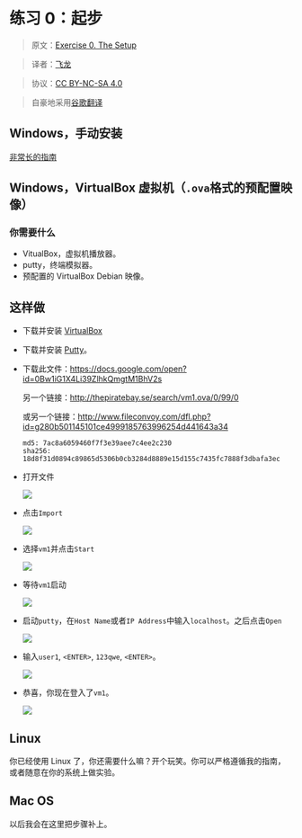 # 练习 0：起步

> 原文：[Exercise 0. The Setup](https://archive.fo/ZfhWN)

> 译者：[飞龙](https://github.com/wizardforcel)

> 协议：[CC BY-NC-SA 4.0](http://creativecommons.org/licenses/by-nc-sa/4.0/)

> 自豪地采用[谷歌翻译](https://translate.google.cn/)

## Windows，手动安装

[非常长的指南](https://archive.fo/p1ZHn)

## Windows，VirtualBox 虚拟机（`.ova`格式的预配置映像）

### 你需要什么

+   VitualBox，虚拟机播放器。
+   putty，终端模拟器。
+   预配置的 VirtualBox Debian 映像。

## 这样做

+   下载并安装 [VirtualBox](http://download.virtualbox.org/virtualbox/4.1.18/VirtualBox-4.1.18-78361-Win.exe)

+   下载并安装 [Putty](http://the.earth.li/~sgtatham/putty/latest/x86/putty-0.62-installer.exe)。

+   下载此文件：<https://docs.google.com/open?id=0Bw1iG1X4Li39ZlhkQmgtM1BhV2s>

    另一个链接：<http://thepiratebay.se/search/vm1.ova/0/99/0>

    或另一个链接：<http://www.fileconvoy.com/dfl.php?id=g280b501145101ce4999185763996254d441643a34>
    
    ```
    md5: 7ac8a6059460f7f3e39aee7c4ee2c230 
    sha256: 18d8f31d0894c89865d5306b0cb3284d8889e15d155c7435fc7888f3dbafa3ec
    ```
    
+   打开文件

    ![](0-1.png)
    
+   点击`Import`

    ![](0-2.png)

+   选择`vm1`并点击`Start`

    ![](0-3.png)

+   等待`vm1`启动

    ![](0-4.png)

+   启动`putty`，在`Host Name`或者`IP Address`中输入`localhost`。之后点击`Open`

    ![](0-5.png)

+   输入`user1`, `<ENTER>`, `123qwe`, `<ENTER>`。

    ![](0-6.png)
    
+   恭喜，你现在登入了`vm1`。

    ![](0-7.png)
    
## Linux

你已经使用 Linux 了，你还需要什么嘛？开个玩笑。你可以严格遵循我的指南，或者随意在你的系统上做实验。

## Mac OS

以后我会在这里把步骤补上。

